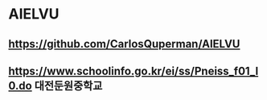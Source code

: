 # AIELVU

## https://github.com/CarlosQuperman/AIELVU
## https://www.schoolinfo.go.kr/ei/ss/Pneiss_f01_l0.do 대전둔원중학교

